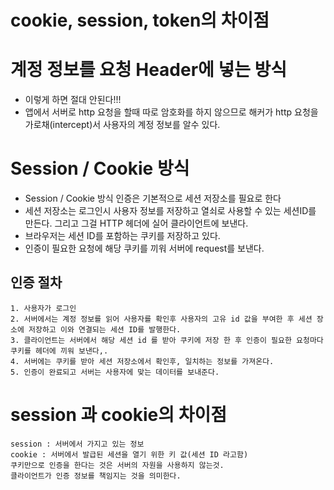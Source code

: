 # cookie, session, token의 차이점

# 계정 정보를 요청 Header에 넣는 방식


-   이렇게 하면 절대 안된다!!!
-   앱에서 서버로 http 요청을 할때 따로 암호화를 하지 않으므로 해커가 http 요청을 가로채(intercept)서 사용자의 계정 정보를 알수 있다.

#   Session / Cookie 방식

-   Session / Cookie 방식 인증은 기본적으로 세션 저장소를 필요로 한다
-   세션 저장소는 로그인시 사용자 정보를 저장하고 열쇠로 사용할 수 있는 세션ID를 만든다. 그리고 그걸 HTTP 헤더에 실어 클라이언트에 보낸다.
-   브라우저는 세션 ID를 포함하는 쿠키를 저장하고 있다.
- 인증이 필요한 요청에 해당 쿠키를 끼워 서버에 request를 보낸다. 

##  인증 절차

    1. 사용자가 로그인
    2. 서버에서는 계정 정보를 읽어 사용자를 확인후 사용자의 고유 id 값을 부여한 후 세션 장소에 저장하고 이와 연결되는 세션 ID를 발행한다.
    3. 클라이언트는 서버에서 해당 세션 id 를 받아 쿠키에 저장 한 후 인증이 필요한 요청마다 쿠키를 헤더에 끼워 보낸다,.
    4. 서버에는 쿠키를 받아 세션 저장소에서 확인후, 일치하는 정보를 가져온다.
    5. 인증이 완료되고 서버는 사용자에 맞는 데이터를 보내준다.

# session 과 cookie의 차이점
    session : 서버에서 가지고 있는 정보
    cookie : 서버에서 발급된 세션을 열기 위한 키 값(세션 ID 라고함)
    쿠키만으로 인증을 한다는 것은 서버의 자원을 사용하지 않는것.
    클라이언트가 인증 정보를 책임지는 것을 의미한다.
    